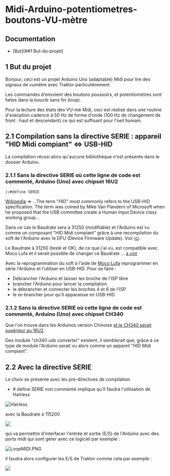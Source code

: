 

# Midi-Arduino-potentiometres-boutons-VU-m&egrave;tre

## Documentation

* [But](##1 But-du-projet)

## 1 But du projet

Bonjour, ceci est un projet Arduino Uno (adaptable) Midi pour lire des signaux de vumètre avec Traktor particulièrement.

Les commandes d'envoient des boutons poussoirs, et potentiomètres sont faites dans la boucle sans fin (loop).

Pour la lecture des états des VU-m&egrave; Midi, ceci est réalisé dans une routine d'execption cadencé à 50 Hz de forme d'onde (100 Hz de changement de front : haut et descendant) ce qui est suffisant pour l'oeil humain.

## 2.1 Compilation sans la directive SERIE : appareil "HID Midi compiant" <=>  USB-HID

La compilation réussi alors qu'aucune bibliothèque n'est présente dans le dossier Arduino.

### 2.1.1 Sans la directive SERIE où cette ligne de code est commenté, Arduino (Uno) avec chipset 16U2 
```
//#define SERIE
```
[Wikipedia](https://en.wikipedia.org/wiki/Human_interface_device) => ...The term "HID" most commonly refers to the USB-HID specification. The term was coined by Mike Van Flandern of Microsoft when he proposed that the USB committee create a Human Input Device class working group...

Dans ce cas le Baudrate sera à 31250 (modifiable) et l'Arduino est vu comme un composant "HID Midi compiant" grâce à une recompilation du soft de l'Arduino avec le DFU (Device Firmware Update). Voir [ici](https://www.arduino.cc/en/Hacking/DFUProgramming8U2).

Le Baudrate à 31250 (testé et OK), de ce que j'ai vu, est compatible avec Moco Lufa et il serait possible de changer ce Baudrate ... [à voir](https://forum.arduino.cc/index.php?topic=515491.0)

Avec la reprogrammation du soft à l'aide de [Moco Lufa](https://github.com/kuwatay/mocolufa) reprogrammer en série l'Arduino et l'utiliser en USB-HID. Pour se faire :
- Débrancher l'Arduino et laisser les broche de l'ISP libre
- brancher l'Arduino pour lancer la compilation
- le débrancher et connecter les broches 4 et 6 de l'ISP
- le re-brancher pour qu'il apparaisse en USB-HID

### 2.1.2 Sans la directive SERIE où cette ligne de code est commenté, Arduino (Uno) avec chipset CH340

Que l'on trouve dans les Arduinos version Chinoise [et le CH340 serait supérieur au 16U2](https://makersportal.com/blog/2019/3/12/testing-the-arduino-ch340-board).

Des module "ch340 usb converter" existent, il semblerait que, grâce à ce type de module l'Arduino serait vu alors comme un appareil "HID Midi compiant".


## 2.2 Avec la directive SERIE
Le choix se présente avec les pré-directives de compilation 
- \# define SERIE non commenté implique qu'il faudra l'utilisation de Hairless

![Hairless](https://github.com/fredOnGitHub/Midi-Arduino-potentiometres-boutons-vumetre/blob/main/Hairless.PNG)

avec la Baudrate à 115200 

![](https://github.com/fredOnGitHub/Midi-Arduino-potentiometres-boutons-vumetre/blob/main/Hairless_Settings.PNG)

qui va permettre d'interfacer l'entrée et sortie (E/S) de l'Arduino avec des ports midi qui sont gérer avec ce logiciel par exemple :

![LoopMIDI.PNG](https://github.com/fredOnGitHub/Midi-Arduino-potentiometres-boutons-vumetre/blob/main/LoopMIDI.PNG)

Il faudra alors configurer les E/S de Traktor comme cela par exemple :

![](https://github.com/fredOnGitHub/Midi-Arduino-potentiometres-boutons-vumetre/blob/main/Traktor.PNG)
